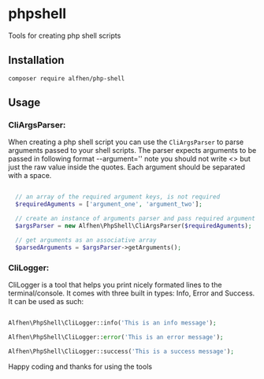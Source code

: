 # phpshell
Tools for creating php shell scripts

## Installation

```
composer require alfhen/php-shell
```

## Usage

### CliArgsParser:

When creating a php shell script you can use the ```CliArgsParser``` to parse arguments passed to your shell scripts.
The parser expects arguments to be passed in following format --argument='<value>' note you should not write <> 
but just the raw value inside the quotes.
Each argument should be separated with a space.

``` php 

  // an array of the required argument keys, is not required
  $requiredAguments = ['argument_one', 'argument_two'];

  // create an instance of arguments parser and pass required argument keys
  $argsParser = new Alfhen\PhpShell\CliArgsParser($requiredAguments);

  // get arguments as an associative array
  $parsedArguments = $argsParser->getArguments();

```
### CliLogger:
CliLogger is a tool that helps you print nicely formated lines to the terminal/console. It comes with three built in types: 
Info, Error and Success. It can be used as such:

``` php 

Alfhen\PhpShell\CliLogger::info('This is an info message');

Alfhen\PhpShell\CliLogger::error('This is an error message');

Alfhen\PhpShell\CliLogger::success('This is a success message');


```



Happy coding and thanks for using the tools
